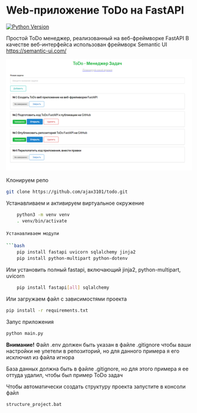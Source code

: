 # Web-приложение ToDo на FastAPI
[![Python Version](https://img.shields.io/badge/python-3.11-brightgreen.svg)](https://python.org)

Простой ToDo менеджер, реализованный на веб-фреймворке FastAPI 
В качестве веб-интерфейса использован фреймворк Semantic UI https://semantic-ui.com/

![ToDo на FastAPI](/todo_img.png)

Клонируем репо

```bash
git clone https://github.com/ajax3101/todo.git
```

Устанавливаем и активируем виртуальное окружение
```bash
    python3 -m venv venv
    . venv/bin/activate

Устанавливаем модули

```bash
    pip install fastapi uvicorn sqlalchemy jinja2
    pip install python-multipart python-dotenv
```
Или установить полный fastapi, включающий jinja2, python-multipart, uvicorn

```bash
    pip install fastapi[all] sqlalchemy
```
Или загружаем файл с зависимостями проекта

```bash
pip install -r requirements.txt
```
Запус приложения
```bash
python main.py
```
**Внимание!**
Файл .env должен быть указан в файле .gitignore чтобы ваши настройки не улетели в репозиторий, но для данного примера я его
исключил из файла игнора

База данных должна быть в файле .gitignore, но для этого примера я ее оттуда удалил, чтобы был пример ToDo задач

Чтобы автоматически создать структуру проекта запустите в консоли файл

    structure_project.bat